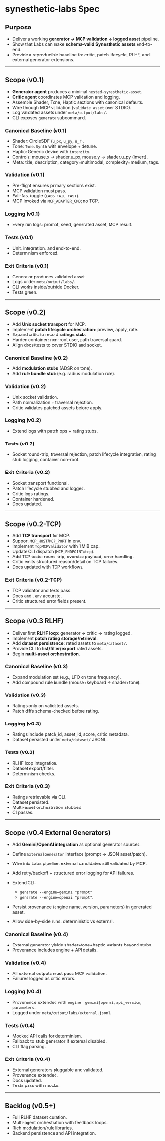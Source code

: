 # synesthetic-labs Spec

## Purpose

* Deliver a working **generator → MCP validation → logged asset** pipeline.
* Show that Labs can make **schema-valid Synesthetic assets** end-to-end.
* Provide a reproducible baseline for critic, patch lifecycle, RLHF, and external generator extensions.

---

## Scope (v0.1)

* **Generator agent** produces a minimal `nested-synesthetic-asset`.
* **Critic agent** coordinates MCP validation and logging.
* Assemble Shader, Tone, Haptic sections with canonical defaults.
* Wire through MCP validation (`validate_asset` over STDIO).
* Log validated assets under `meta/output/labs/`.
* CLI exposes `generate` subcommand.

### Canonical Baseline (v0.1)

* Shader: CircleSDF (`u_px`, `u_py`, `u_r`).
* Tone: `Tone.Synth` with envelope + detune.
* Haptic: Generic device with `intensity`.
* Controls: mouse.x → shader.u_px, mouse.y → shader.u_py (invert).
* Meta: title, description, category=multimodal, complexity=medium, tags.

### Validation (v0.1)

* Pre-flight ensures primary sections exist.
* MCP validation must pass.
* Fail-fast toggle (`LABS_FAIL_FAST`).
* MCP invoked via `MCP_ADAPTER_CMD`; no TCP.

### Logging (v0.1)

* Every run logs: prompt, seed, generated asset, MCP result.

### Tests (v0.1)

* Unit, integration, and end-to-end.
* Determinism enforced.

### Exit Criteria (v0.1)

* Generator produces validated asset.
* Logs under `meta/output/labs/`.
* CLI works inside/outside Docker.
* Tests green.

---

## Scope (v0.2)

* Add **Unix socket transport** for MCP.
* Implement **patch lifecycle orchestration**: preview, apply, rate.
* Expand critic to record **ratings stub**.
* Harden container: non-root user, path traversal guard.
* Align docs/tests to cover STDIO and socket.

### Canonical Baseline (v0.2)

* Add **modulation stubs** (ADSR on tone).
* Add **rule bundle stub** (e.g. radius modulation rule).

### Validation (v0.2)

* Unix socket validation.
* Path normalization + traversal rejection.
* Critic validates patched assets before apply.

### Logging (v0.2)

* Extend logs with patch ops + rating stubs.

### Tests (v0.2)

* Socket round-trip, traversal rejection, patch lifecycle integration, rating stub logging, container non-root.

### Exit Criteria (v0.2)

* Socket transport functional.
* Patch lifecycle stubbed and logged.
* Critic logs ratings.
* Container hardened.
* Docs updated.

---

## Scope (v0.2-TCP)

* Add **TCP transport** for MCP.
* Support `MCP_HOST`/`MCP_PORT` in env.
* Implement `TcpMCPValidator` with 1 MiB cap.
* Update CLI dispatch (`MCP_ENDPOINT=tcp`).
* Add TCP tests: round-trip, oversize payload, error handling.
* Critic emits structured reason/detail on TCP failures.
* Docs updated with TCP workflows.

### Exit Criteria (v0.2-TCP)

* TCP validator and tests pass.
* Docs and `.env` accurate.
* Critic structured error fields present.

---

## Scope (v0.3 RLHF)

* Deliver first **RLHF loop**: generator → critic → rating logged.
* Implement **patch rating storage/retrieval**.
* Add **dataset persistence**: rated assets to `meta/dataset/`.
* Provide CLI to **list/filter/export** rated assets.
* Begin **multi-asset orchestration**.

### Canonical Baseline (v0.3)

* Expand modulation set (e.g., LFO on tone frequency).
* Add compound rule bundle (mouse+keyboard → shader+tone).

### Validation (v0.3)

* Ratings only on validated assets.
* Patch diffs schema-checked before rating.

### Logging (v0.3)

* Ratings include patch_id, asset_id, score, critic metadata.
* Dataset persisted under `meta/dataset/` JSONL.

### Tests (v0.3)

* RLHF loop integration.
* Dataset export/filter.
* Determinism checks.

### Exit Criteria (v0.3)

* Ratings retrievable via CLI.
* Dataset persisted.
* Multi-asset orchestration stubbed.
* CI passes.

---

## Scope (v0.4 External Generators)

* Add **Gemini/OpenAI integration** as optional generator sources.
* Define `ExternalGenerator` interface (prompt → JSON asset/patch).
* Wire into Labs pipeline: external candidates still validated by MCP.
* Add retry/backoff + structured error logging for API failures.
* Extend CLI:

  * `generate --engine=gemini "prompt"`
  * `generate --engine=openai "prompt"`.
* Persist provenance (engine name, version, parameters) in generated asset.
* Allow side-by-side runs: deterministic vs external.

### Canonical Baseline (v0.4)

* External generator yields shader+tone+haptic variants beyond stubs.
* Provenance includes engine + API details.

### Validation (v0.4)

* All external outputs must pass MCP validation.
* Failures logged as critic errors.

### Logging (v0.4)

* Provenance extended with `engine: gemini|openai`, `api_version`, `parameters`.
* Logged under `meta/output/labs/external.jsonl`.

### Tests (v0.4)

* Mocked API calls for determinism.
* Fallback to stub generator if external disabled.
* CLI flag parsing.

### Exit Criteria (v0.4)

* External generators pluggable and validated.
* Provenance extended.
* Docs updated.
* Tests pass with mocks.

---

## Backlog (v0.5+)

* Full RLHF dataset curation.
* Multi-agent orchestration with feedback loops.
* Rich modulation/rule libraries.
* Backend persistence and API integration.